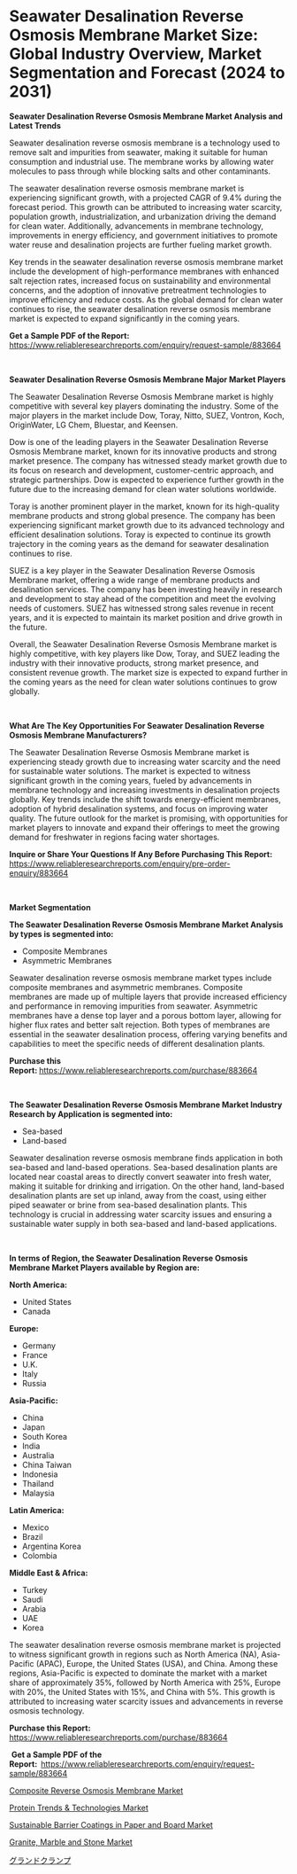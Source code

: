 <p><h1>Seawater Desalination Reverse Osmosis Membrane Market Size: Global Industry Overview, Market Segmentation and Forecast (2024 to 2031)</h1></p><p><strong>Seawater Desalination Reverse Osmosis Membrane Market Analysis and Latest Trends</strong></p>
<p><p>Seawater desalination reverse osmosis membrane is a technology used to remove salt and impurities from seawater, making it suitable for human consumption and industrial use. The membrane works by allowing water molecules to pass through while blocking salts and other contaminants.</p><p>The seawater desalination reverse osmosis membrane market is experiencing significant growth, with a projected CAGR of 9.4% during the forecast period. This growth can be attributed to increasing water scarcity, population growth, industrialization, and urbanization driving the demand for clean water. Additionally, advancements in membrane technology, improvements in energy efficiency, and government initiatives to promote water reuse and desalination projects are further fueling market growth.</p><p>Key trends in the seawater desalination reverse osmosis membrane market include the development of high-performance membranes with enhanced salt rejection rates, increased focus on sustainability and environmental concerns, and the adoption of innovative pretreatment technologies to improve efficiency and reduce costs. As the global demand for clean water continues to rise, the seawater desalination reverse osmosis membrane market is expected to expand significantly in the coming years.</p></p>
<p><strong>Get a Sample PDF of the Report:&nbsp;</strong> <a href="https://www.reliableresearchreports.com/enquiry/request-sample/883664">https://www.reliableresearchreports.com/enquiry/request-sample/883664</a></p>
<p>&nbsp;</p>
<p><strong>Seawater Desalination Reverse Osmosis Membrane Major Market Players</strong></p>
<p><p>The Seawater Desalination Reverse Osmosis Membrane market is highly competitive with several key players dominating the industry. Some of the major players in the market include Dow, Toray, Nitto, SUEZ, Vontron, Koch, OriginWater, LG Chem, Bluestar, and Keensen.</p><p>Dow is one of the leading players in the Seawater Desalination Reverse Osmosis Membrane market, known for its innovative products and strong market presence. The company has witnessed steady market growth due to its focus on research and development, customer-centric approach, and strategic partnerships. Dow is expected to experience further growth in the future due to the increasing demand for clean water solutions worldwide.</p><p>Toray is another prominent player in the market, known for its high-quality membrane products and strong global presence. The company has been experiencing significant market growth due to its advanced technology and efficient desalination solutions. Toray is expected to continue its growth trajectory in the coming years as the demand for seawater desalination continues to rise.</p><p>SUEZ is a key player in the Seawater Desalination Reverse Osmosis Membrane market, offering a wide range of membrane products and desalination services. The company has been investing heavily in research and development to stay ahead of the competition and meet the evolving needs of customers. SUEZ has witnessed strong sales revenue in recent years, and it is expected to maintain its market position and drive growth in the future.</p><p>Overall, the Seawater Desalination Reverse Osmosis Membrane market is highly competitive, with key players like Dow, Toray, and SUEZ leading the industry with their innovative products, strong market presence, and consistent revenue growth. The market size is expected to expand further in the coming years as the need for clean water solutions continues to grow globally.</p></p>
<p>&nbsp;</p>
<p><strong>What Are The Key Opportunities For Seawater Desalination Reverse Osmosis Membrane Manufacturers?</strong></p>
<p><p>The Seawater Desalination Reverse Osmosis Membrane market is experiencing steady growth due to increasing water scarcity and the need for sustainable water solutions. The market is expected to witness significant growth in the coming years, fueled by advancements in membrane technology and increasing investments in desalination projects globally. Key trends include the shift towards energy-efficient membranes, adoption of hybrid desalination systems, and focus on improving water quality. The future outlook for the market is promising, with opportunities for market players to innovate and expand their offerings to meet the growing demand for freshwater in regions facing water shortages.</p></p>
<p><strong>Inquire or Share Your Questions If Any Before Purchasing This Report:</strong> <a href="https://www.reliableresearchreports.com/enquiry/pre-order-enquiry/883664">https://www.reliableresearchreports.com/enquiry/pre-order-enquiry/883664</a></p>
<p>&nbsp;</p>
<p><strong>Market Segmentation</strong></p>
<p><strong>The Seawater Desalination Reverse Osmosis Membrane Market Analysis by types is segmented into:</strong></p>
<p><ul><li>Composite Membranes</li><li>Asymmetric Membranes</li></ul></p>
<p><p>Seawater desalination reverse osmosis membrane market types include composite membranes and asymmetric membranes. Composite membranes are made up of multiple layers that provide increased efficiency and performance in removing impurities from seawater. Asymmetric membranes have a dense top layer and a porous bottom layer, allowing for higher flux rates and better salt rejection. Both types of membranes are essential in the seawater desalination process, offering varying benefits and capabilities to meet the specific needs of different desalination plants.</p></p>
<p><strong>Purchase this Report:&nbsp;</strong><a href="https://www.reliableresearchreports.com/purchase/883664">https://www.reliableresearchreports.com/purchase/883664</a></p>
<p>&nbsp;</p>
<p><strong>The Seawater Desalination Reverse Osmosis Membrane Market Industry Research by Application is segmented into:</strong></p>
<p><ul><li>Sea-based</li><li>Land-based</li></ul></p>
<p><p>Seawater desalination reverse osmosis membrane finds application in both sea-based and land-based operations. Sea-based desalination plants are located near coastal areas to directly convert seawater into fresh water, making it suitable for drinking and irrigation. On the other hand, land-based desalination plants are set up inland, away from the coast, using either piped seawater or brine from sea-based desalination plants. This technology is crucial in addressing water scarcity issues and ensuring a sustainable water supply in both sea-based and land-based applications.</p></p>
<p>&nbsp;</p>
<p><strong>In terms of Region, the Seawater Desalination Reverse Osmosis Membrane Market Players available by Region are:</strong></p>
<p>
    <p> <strong> North America: </strong>
        <ul>
            <li>United States</li>
            <li>Canada</li>
        </ul>
        </p> 
    <p> <strong> Europe: </strong>
        <ul>
            <li>Germany</li>
            <li>France</li>
            <li>U.K.</li>
            <li>Italy</li>
            <li>Russia</li>
        </ul>
        </p> 
    <p> <strong> Asia-Pacific: </strong>
        <ul>
            <li>China</li>
            <li>Japan</li>
            <li>South Korea</li>
            <li>India</li>
            <li>Australia</li>
            <li>China Taiwan</li>
            <li>Indonesia</li>
            <li>Thailand</li>
            <li>Malaysia</li>
        </ul>
        </p> 
    <p> <strong> Latin America: </strong>
        <ul>
            <li>Mexico</li>
            <li>Brazil</li>
            <li>Argentina Korea</li>
            <li>Colombia</li>
        </ul>
        </p> 
    <p> <strong> Middle East & Africa: </strong>
        <ul>
            <li>Turkey</li>
            <li>Saudi</li>
            <li>Arabia</li>
            <li>UAE</li>
            <li>Korea</li>
        </ul>
    </p>
    </p>
<p><p>The seawater desalination reverse osmosis membrane market is projected to witness significant growth in regions such as North America (NA), Asia-Pacific (APAC), Europe, the United States (USA), and China. Among these regions, Asia-Pacific is expected to dominate the market with a market share of approximately 35%, followed by North America with 25%, Europe with 20%, the United States with 15%, and China with 5%. This growth is attributed to increasing water scarcity issues and advancements in reverse osmosis technology.</p></p>
<p><strong>Purchase this Report: </strong><a href="https://www.reliableresearchreports.com/purchase/883664">https://www.reliableresearchreports.com/purchase/883664</a></p>
<p>&nbsp;<strong>Get a Sample PDF of the Report:&nbsp;&nbsp;</strong><a href="https://www.reliableresearchreports.com/enquiry/request-sample/883664">https://www.reliableresearchreports.com/enquiry/request-sample/883664</a></p>
<p><strong></strong></p>
<p><p><a href="https://github.com/derrinmiltonellis35gcl/Market-Research-Report-List-1/blob/main/composite-reverse-osmosis-membrane-market.md">Composite Reverse Osmosis Membrane Market</a></p><p><a href="https://issuu.com/reportprime-2/docs/protein-trends-technologies-market-size-2030.pptx">Protein Trends & Technologies Market</a></p><p><a href="https://github.com/Chiragrp22/Market-Research-Report-List-3/blob/main/sustainable-barrier-coatings-in-paper-and-board-market.md">Sustainable Barrier Coatings in Paper and Board Market</a></p><p><a href="https://issuu.com/reportprime-2/docs/granite-marble-and-stone-market-size-2030.pptx">Granite, Marble and Stone Market</a></p><p><a href="https://github.com/hwbcz413288296/Market-Research-Report-List-1/blob/main/4670768194755.md">グランドクランプ</a></p></p>